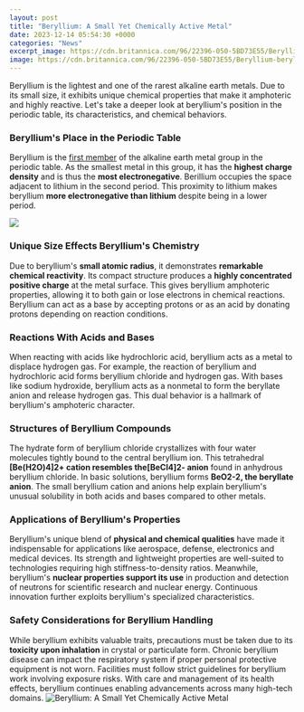 ```yaml
---
layout: post
title: "Beryllium: A Small Yet Chemically Active Metal"
date: 2023-12-14 05:54:30 +0000
categories: "News"
excerpt_image: https://cdn.britannica.com/96/22396-050-5BD73E55/Beryllium-beryllium-symbol-square-Be-properties-some.jpg
image: https://cdn.britannica.com/96/22396-050-5BD73E55/Beryllium-beryllium-symbol-square-Be-properties-some.jpg
---
```


Beryllium is the lightest and one of the rarest alkaline earth metals. Due to its small size, it exhibits unique chemical properties that make it amphoteric and highly reactive. Let's take a deeper look at beryllium's position in the periodic table, its characteristics, and chemical behaviors.
### Beryllium's Place in the Periodic Table
Beryllium is the [first member](https://yt.io.vn/collection/alcorta) of the alkaline earth metal group in the periodic table. As the smallest metal in this group, it has the **highest charge density** and is thus the **most electronegative**. Berillium occupies the space adjacent to lithium in the second period. This proximity to lithium makes beryllium **more electronegative than lithium** despite being in a lower period. 

![](https://www.chemistrylearner.com/wp-content/uploads/2018/07/Beryllium-Symbol.jpg)
### Unique Size Effects Beryllium's Chemistry
Due to beryllium's **small atomic radius**, it demonstrates **remarkable chemical reactivity**. Its compact structure produces a **highly concentrated positive charge** at the metal surface. This gives beryllium amphoteric properties, allowing it to both gain or lose electrons in chemical reactions. Beryllium can act as a base by accepting protons or as an acid by donating protons depending on reaction conditions.
### Reactions With Acids and Bases 
When reacting with acids like hydrochloric acid, beryllium acts as a metal to displace hydrogen gas. For example, the reaction of beryllium and hydrochloric acid forms beryllium chloride and hydrogen gas. With bases like sodium hydroxide, beryllium acts as a nonmetal to form the beryllate anion and release hydrogen gas. This dual behavior is a hallmark of beryllium's amphoteric character.
### Structures of Beryllium Compounds
The hydrate form of beryllium chloride crystallizes with four water molecules tightly bound to the central beryllium ion. This tetrahedral **[Be(H2O)4]2+ **cation resembles the**[BeCl4]2- anion** found in anhydrous beryllium chloride. In basic solutions, beryllium forms **BeO2-2, the beryllate anion**. The small beryllium cation and anions help explain beryllium's unusual solubility in both acids and bases compared to other metals.
### Applications of Beryllium's Properties  
Beryllium's unique blend of **physical and chemical qualities** have made it indispensable for applications like aerospace, defense, electronics and medical devices. Its strength and lightweight properties are well-suited to technologies requiring high stiffness-to-density ratios. Meanwhile, beryllium's **nuclear properties support its use** in production and detection of neutrons for scientific research and nuclear energy. Continuous innovation further exploits beryllium's specialized characteristics.
### Safety Considerations for Beryllium Handling
While beryllium exhibits valuable traits, precautions must be taken due to its **toxicity upon inhalation** in crystal or particulate form. Chronic beryllium disease can impact the respiratory system if proper personal protective equipment is not worn. Facilities must follow strict guidelines for beryllium work involving exposure risks. With care and management of its health effects, beryllium continues enabling advancements across many high-tech domains.
![Beryllium: A Small Yet Chemically Active Metal](https://cdn.britannica.com/96/22396-050-5BD73E55/Beryllium-beryllium-symbol-square-Be-properties-some.jpg)
